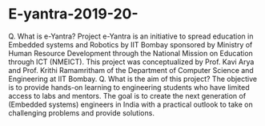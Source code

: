 # E-yantra-2019-20-
 Q. What is e-Yantra?  Project e-Yantra is an initiative to spread education in Embedded systems and Robotics by IIT Bombay sponsored by Ministry of Human Resource Development through the National Mission on Education through ICT (NMEICT). This project was conceptualized by Prof. Kavi Arya and Prof. Krithi Ramamritham of the Department of Computer Science and Engineering at IIT Bombay. Q. What is the aim of this project?  The objective is to provide hands-on learning to engineering students who have limited access to labs and mentors. The goal is to create the next generation of (Embedded systems) engineers in India with a practical outlook to take on challenging problems and provide solutions.
